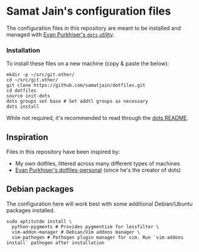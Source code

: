 # Samat Jain's configuration files

The configuration files in this repository are meant to be installed and managed with
[Evan Purkhiser's `dots` utility](https://github.com/EvanPurkhiser/dots).

### Installation

To install these files on a new machine (copy & paste the below):

    mkdir -p ~/src/git.other/
    cd ~/src/git.other/
    git clone https://github.com/samatjain/dotfiles.git
    cd dotfiles
    source init-dots
    dots groups set base # Set addtl groups as necessary
    dots install

While not required, it's recommended to read through the [dots
README](https://github.com/EvanPurkhiser/dots/blob/master/README.md).

## Inspiration

Files in this repository have been inspired by:

 * My own dotfiles, littered across many different types of machines
 * [Evan Purkhiser's dotfiles-personal](https://github.com/EvanPurkhiser/dots-personal/) (since he's the creator of dots)

## Debian packages

The configuration here will work best with some additional Debian/Ubuntu packages installed.

    sudo aptitutde install \
      python-pygments # Provides pygmentize for lessfilter \
      vim-addon-manager # Debian/Vim addons manager \
      vim-pathogen # Pathogen plugin manager for vim. Run `vim-addons install` pathogen after installation
